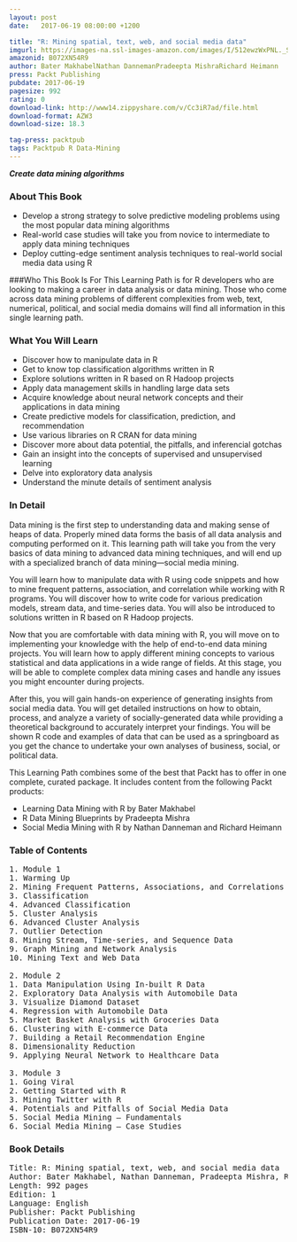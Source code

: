 ```yaml
---
layout: post
date:   2017-06-19 08:00:00 +1200

title: "R: Mining spatial, text, web, and social media data"
imgurl: https://images-na.ssl-images-amazon.com/images/I/512ewzWxPNL._SL200_.jpg
amazonid: B072XN54R9
author: Bater MakhabelNathan DannemanPradeepta MishraRichard Heimann
press: Packt Publishing
pubdate: 2017-06-19
pagesize: 992
rating: 0
download-link: http://www14.zippyshare.com/v/Cc3iR7ad/file.html
download-format: AZW3
download-size: 18.3

tag-press: packtpub
tags: Packtpub R Data-Mining
---
```


***Create data mining algorithms***

### About This Book
- Develop a strong strategy to solve predictive modeling problems using the most popular data mining algorithms
- Real-world case studies will take you from novice to intermediate to apply data mining techniques
- Deploy cutting-edge sentiment analysis techniques to real-world social media data using R

###Who This Book Is For
This Learning Path is for R developers who are looking to making a career in data analysis or data mining. Those who come across data mining problems of different complexities from web, text, numerical, political, and social media domains will find all information in this single learning path.

### What You Will Learn
- Discover how to manipulate data in R
- Get to know top classification algorithms written in R
- Explore solutions written in R based on R Hadoop projects
- Apply data management skills in handling large data sets
- Acquire knowledge about neural network concepts and their applications in data mining
- Create predictive models for classification, prediction, and recommendation
- Use various libraries on R CRAN for data mining
- Discover more about data potential, the pitfalls, and inferencial gotchas
- Gain an insight into the concepts of supervised and unsupervised learning
- Delve into exploratory data analysis
- Understand the minute details of sentiment analysis

### In Detail
Data mining is the first step to understanding data and making sense of heaps of data. Properly mined data forms the basis of all data analysis and computing performed on it. This learning path will take you from the very basics of data mining to advanced data mining techniques, and will end up with a specialized branch of data mining—social media mining.

You will learn how to manipulate data with R using code snippets and how to mine frequent patterns, association, and correlation while working with R programs. You will discover how to write code for various predication models, stream data, and time-series data. You will also be introduced to solutions written in R based on R Hadoop projects.

Now that you are comfortable with data mining with R, you will move on to implementing your knowledge with the help of end-to-end data mining projects. You will learn how to apply different mining concepts to various statistical and data applications in a wide range of fields. At this stage, you will be able to complete complex data mining cases and handle any issues you might encounter during projects.

After this, you will gain hands-on experience of generating insights from social media data. You will get detailed instructions on how to obtain, process, and analyze a variety of socially-generated data while providing a theoretical background to accurately interpret your findings. You will be shown R code and examples of data that can be used as a springboard as you get the chance to undertake your own analyses of business, social, or political data.

This Learning Path combines some of the best that Packt has to offer in one complete, curated package. It includes content from the following Packt products:

- Learning Data Mining with R by Bater Makhabel
- R Data Mining Blueprints by Pradeepta Mishra
- Social Media Mining with R by Nathan Danneman and Richard Heimann


### Table of Contents
<pre>
1. Module 1
1. Warming Up
2. Mining Frequent Patterns, Associations, and Correlations
3. Classification
4. Advanced Classification
5. Cluster Analysis
6. Advanced Cluster Analysis
7. Outlier Detection
8. Mining Stream, Time-series, and Sequence Data
9. Graph Mining and Network Analysis
10. Mining Text and Web Data

2. Module 2
1. Data Manipulation Using In-built R Data
2. Exploratory Data Analysis with Automobile Data
3. Visualize Diamond Dataset
4. Regression with Automobile Data
5. Market Basket Analysis with Groceries Data
6. Clustering with E-commerce Data
7. Building a Retail Recommendation Engine
8. Dimensionality Reduction
9. Applying Neural Network to Healthcare Data

3. Module 3
1. Going Viral
2. Getting Started with R
3. Mining Twitter with R
4. Potentials and Pitfalls of Social Media Data
5. Social Media Mining – Fundamentals
6. Social Media Mining – Case Studies
</pre>

### Book Details
<pre>
Title: R: Mining spatial, text, web, and social media data
Author: Bater Makhabel, Nathan Danneman, Pradeepta Mishra, Richard Heimann
Length: 992 pages
Edition: 1
Language: English
Publisher: Packt Publishing
Publication Date: 2017-06-19
ISBN-10: B072XN54R9
</pre>
